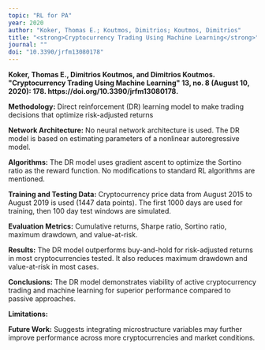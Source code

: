 ```yaml
---
topic: "RL for PA"
year: 2020
author: "Koker, Thomas E.; Koutmos, Dimitrios; Koutmos, Dimitrios"
title: "<strong>Cryptocurrency Trading Using Machine Learning</strong>"
journal: ""
doi: "10.3390/jrfm13080178"
---
```


<strong>
Koker, Thomas E., Dimitrios Koutmos, and Dimitrios Koutmos. "Cryptocurrency Trading Using Machine Learning" 13, no. 8 (August 10, 2020): 178. https://doi.org/10.3390/jrfm13080178.
</strong>


**Methodology:** Direct reinforcement (DR) learning model to make trading decisions that optimize risk-adjusted returns

**Network Architecture:** No neural network architecture is used. The DR model is based on estimating parameters of a nonlinear autoregressive model.

**Algorithms:** The DR model uses gradient ascent to optimize the Sortino ratio as the reward function. No modifications to standard RL algorithms are mentioned.

**Training and Testing Data:** Cryptocurrency price data from August 2015 to August 2019 is used (1447 data points). The first 1000 days are used for training, then 100 day test windows are simulated.

**Evaluation Metrics:** Cumulative returns, Sharpe ratio, Sortino ratio, maximum drawdown, and value-at-risk.

**Results:** The DR model outperforms buy-and-hold for risk-adjusted returns in most cryptocurrencies tested. It also reduces maximum drawdown and value-at-risk in most cases.

**Conclusions:** The DR model demonstrates viability of active cryptocurrency trading and machine learning for superior performance compared to passive approaches.

**Limitations:**

**Future Work:** Suggests integrating microstructure variables may further improve performance across more cryptocurrencies and market conditions.


